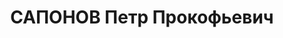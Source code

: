 ---
title: САПОНОВ Петр Прокофьевич
description: "Род. в 1905, Западная обл., Стародубский р-н, с. Солово, русский, обр.:\
  \ незаконченное высшее, член ВКП(б) с1928. 78-я стр.дивизия, полуротный командир\
  \ парковой роты саперного бат-на \n  Арестован 18.08.1937. Обв.: к-р военно-троцкистская\
  \ организация. Приговор: 16.06.1938 – ВМН. Расстрелян 16.06.1938. \n  Реабилитирован\
  \ 06.08.1959"
---